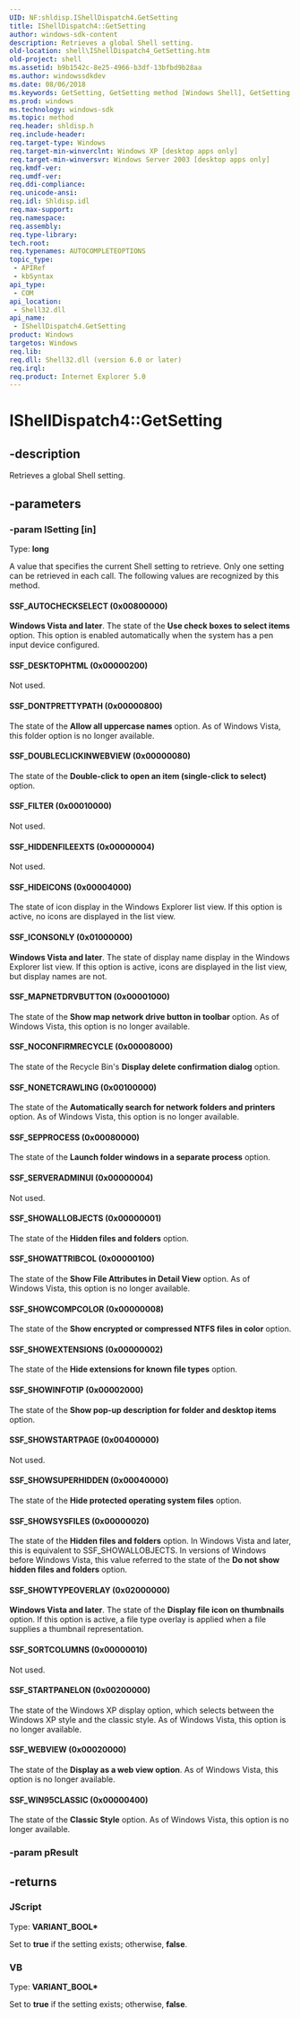 ```yaml
---
UID: NF:shldisp.IShellDispatch4.GetSetting
title: IShellDispatch4::GetSetting
author: windows-sdk-content
description: Retrieves a global Shell setting.
old-location: shell\IShellDispatch4_GetSetting.htm
old-project: shell
ms.assetid: b9b1542c-8e25-4966-b3df-13bfbd9b28aa
ms.author: windowssdkdev
ms.date: 08/06/2018
ms.keywords: GetSetting, GetSetting method [Windows Shell], GetSetting method [Windows Shell],IShellDispatch4 object, IShellDispatch4 object [Windows Shell],GetSetting method, IShellDispatch4.GetSetting, IShellDispatch4::GetSetting, SSF_AUTOCHECKSELECT, SSF_DESKTOPHTML, SSF_DONTPRETTYPATH, SSF_DOUBLECLICKINWEBVIEW, SSF_FILTER, SSF_HIDDENFILEEXTS, SSF_HIDEICONS, SSF_ICONSONLY, SSF_MAPNETDRVBUTTON, SSF_NOCONFIRMRECYCLE, SSF_NONETCRAWLING, SSF_SEPPROCESS, SSF_SERVERADMINUI, SSF_SHOWALLOBJECTS, SSF_SHOWATTRIBCOL, SSF_SHOWCOMPCOLOR, SSF_SHOWEXTENSIONS, SSF_SHOWINFOTIP, SSF_SHOWSTARTPAGE, SSF_SHOWSUPERHIDDEN, SSF_SHOWSYSFILES, SSF_SHOWTYPEOVERLAY, SSF_SORTCOLUMNS, SSF_STARTPANELON, SSF_WEBVIEW, SSF_WIN95CLASSIC, _shell_IShellDispatch4_GetSetting, shell.IShellDispatch4_GetSetting
ms.prod: windows
ms.technology: windows-sdk
ms.topic: method
req.header: shldisp.h
req.include-header: 
req.target-type: Windows
req.target-min-winverclnt: Windows XP [desktop apps only]
req.target-min-winversvr: Windows Server 2003 [desktop apps only]
req.kmdf-ver: 
req.umdf-ver: 
req.ddi-compliance: 
req.unicode-ansi: 
req.idl: Shldisp.idl
req.max-support: 
req.namespace: 
req.assembly: 
req.type-library: 
tech.root: 
req.typenames: AUTOCOMPLETEOPTIONS
topic_type:
 - APIRef
 - kbSyntax
api_type:
 - COM
api_location:
 - Shell32.dll
api_name:
 - IShellDispatch4.GetSetting
product: Windows
targetos: Windows
req.lib: 
req.dll: Shell32.dll (version 6.0 or later)
req.irql: 
req.product: Internet Explorer 5.0
---
```


# IShellDispatch4::GetSetting


## -description


Retrieves a global Shell setting.


## -parameters




### -param lSetting [in]

Type: <b>long</b>

A value that specifies the current Shell setting to retrieve. Only one setting can be retrieved in each call. The following values are recognized by this method.



#### SSF_AUTOCHECKSELECT (0x00800000)

<b>Windows Vista and later</b>. The state of the <b>Use check boxes to select items</b> option. This option is enabled automatically when the system has a pen input device configured.



#### SSF_DESKTOPHTML (0x00000200)

Not used.



#### SSF_DONTPRETTYPATH (0x00000800)

The state of the <b>Allow all uppercase names</b> option. As of Windows Vista, this folder option is no longer available.



#### SSF_DOUBLECLICKINWEBVIEW (0x00000080)

The state of the <b>Double-click to open an item (single-click to select)</b> option.



#### SSF_FILTER (0x00010000)

Not used.



#### SSF_HIDDENFILEEXTS (0x00000004)

Not used.



#### SSF_HIDEICONS (0x00004000)

The state of icon display in the Windows Explorer list view. If this option is active, no icons are displayed in the list view.



#### SSF_ICONSONLY (0x01000000)

<b>Windows Vista and later</b>. The state of display name display in the Windows Explorer list view. If this option is active, icons are displayed in the list view, but display names are not.



#### SSF_MAPNETDRVBUTTON (0x00001000)

The state of the <b>Show map network drive button in toolbar</b> option. As of Windows Vista, this option is no longer available.



#### SSF_NOCONFIRMRECYCLE (0x00008000)

The state of the Recycle Bin's <b>Display delete confirmation dialog</b> option.



#### SSF_NONETCRAWLING (0x00100000)

The state of the <b>Automatically search for network folders and printers</b> option. As of Windows Vista, this option is no longer available.



#### SSF_SEPPROCESS (0x00080000)

The state of the <b>Launch folder windows in a separate process</b> option.



#### SSF_SERVERADMINUI (0x00000004)

Not used.



#### SSF_SHOWALLOBJECTS (0x00000001)

The state of the <b>Hidden files and folders</b> option.



#### SSF_SHOWATTRIBCOL (0x00000100)

The state of the <b>Show File Attributes in Detail View</b> option. As of Windows Vista, this option is no longer available.



#### SSF_SHOWCOMPCOLOR (0x00000008)

The state of the <b>Show encrypted or compressed NTFS files in color</b> option.



#### SSF_SHOWEXTENSIONS (0x00000002)

The state of the <b>Hide extensions for known file types</b> option.



#### SSF_SHOWINFOTIP (0x00002000)

The state of the <b>Show pop-up description for folder and desktop items</b> option.



#### SSF_SHOWSTARTPAGE (0x00400000)

Not used.



#### SSF_SHOWSUPERHIDDEN (0x00040000)

The state of the <b>Hide protected operating system files</b> option.



#### SSF_SHOWSYSFILES (0x00000020)

The state of the <b>Hidden files and folders</b> option. In Windows Vista and later, this is equivalent to SSF_SHOWALLOBJECTS. In versions of Windows before Windows Vista, this value referred to the state of the <b>Do not show hidden files and folders</b> option.



#### SSF_SHOWTYPEOVERLAY (0x02000000)

<b>Windows Vista and later</b>. The state of the <b>Display file icon on thumbnails</b> option. If this option is active, a file type overlay is applied when a file supplies a thumbnail representation.



#### SSF_SORTCOLUMNS (0x00000010)

Not used.



#### SSF_STARTPANELON (0x00200000)

The state of the Windows XP display option, which selects between the Windows XP style and the classic style. As of Windows Vista, this option is no longer available.



#### SSF_WEBVIEW (0x00020000)

The state of the <b>Display as a web view option</b>. As of Windows Vista, this option is no longer available.



#### SSF_WIN95CLASSIC (0x00000400)

The state of the <b>Classic Style</b> option. As of Windows Vista, this option is no longer available.


### -param pResult






## -returns



<h3>JScript</h3>
Type: <b>VARIANT_BOOL*</b>

Set to <b>true</b> if the setting exists; otherwise, <b>false</b>.

<h3>VB</h3>
Type: <b>VARIANT_BOOL*</b>

Set to <b>true</b> if the setting exists; otherwise, <b>false</b>.



